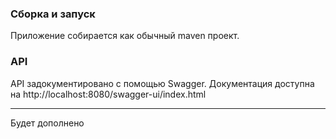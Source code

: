 ### Сборка и запуск
Приложение собирается как обычный maven проект.
### API
API задокументировано с помощью Swagger. Документация доступна на http://localhost:8080/swagger-ui/index.html

---

Будет дополнено